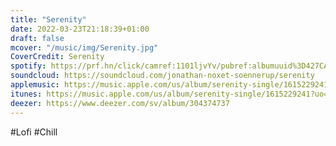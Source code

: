 ```yaml
---
title: "Serenity"
date: 2022-03-23T21:18:39+01:00
draft: false
mcover: "/music/img/Serenity.jpg"
CoverCredit: Serenity
spotify: https://prf.hn/click/camref:1101ljvYv/pubref:albumuuid%3D427CA12A-A675-4F54-AA1A80EA872491B2/destination:https://open.spotify.com/album/7M2j7DrqPpMYMkxe957Ra0
soundcloud: https://soundcloud.com/jonathan-noxet-soennerup/serenity
applemusic: https://music.apple.com/us/album/serenity-single/1615229241
itunes: https://music.apple.com/us/album/serenity-single/1615229241?uo=4
deezer: https://www.deezer.com/sv/album/304374737
---
```


#Lofi #Chill